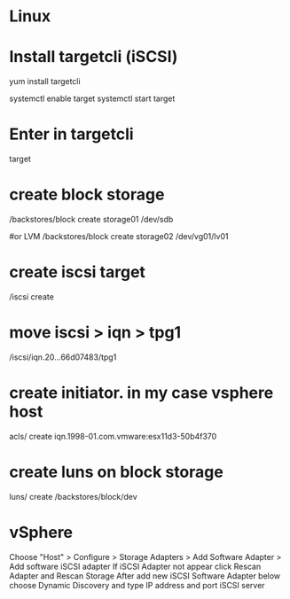 # Linux
# Install targetcli (iSCSI)
yum install targetcli

systemctl enable target
systemctl start target

# Enter in targetcli
target

# create block storage
/backstores/block create storage01 /dev/sdb

#or LVM
/backstores/block create storage02 /dev/vg01/lv01 

# create iscsi target
/iscsi create

# move iscsi > iqn > tpg1
/iscsi/iqn.20...66d07483/tpg1

# create initiator. in my case vsphere host
acls/ create iqn.1998-01.com.vmware:esx11d3-50b4f370

# create luns on block storage
luns/ create /backstores/block/dev 

# vSphere

Choose "Host" > Configure > Storage Adapters > Add Software Adapter > Add software iSCSI adapter
If iSCSI Adapter not appear click Rescan Adapter and Rescan Storage
After add new iSCSI Software Adapter below choose Dynamic Discovery and type IP address and port iSCSI server
